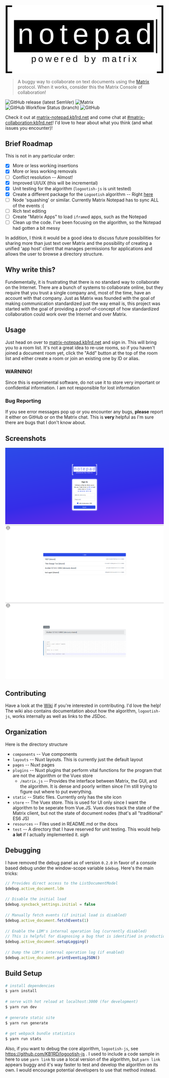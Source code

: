 ![Matrix Notepad](static/logo/notepad%20logo.svg)
> A buggy way to collaborate on text documents using the [Matrix](https://matrix.org) protocol. When it works, consider this the Matrix Console of collaboration!

![GitHub release (latest SemVer)](https://img.shields.io/github/v/release/kb1rd/matrix-notepad)
![Matrix](https://img.shields.io/matrix/matrix-collaboration:kb1rd.net?label=chat%20on%20%23matrix-collaboration%3Akb1rd.net&server_fqdn=matrix.org)
![GitHub Workflow Status (branch)](https://img.shields.io/github/workflow/status/KB1RD/matrix-notepad/Build/master?label=build%20and%20deploy)
![GitHub](https://img.shields.io/github/license/kb1rd/matrix-notepad)

Check it out at [matrix-notepad.kb1rd.net](https://matrix-notepad.kb1rd.net/) and come chat at [#matrix-collaboration:kb1rd.net](https://matrix.to/#/#matrix-collaboration:kb1rd.net?via=kb1rd.net&via=matrix.org&via=matrix.geklautecloud.de)! I'd love to hear about what you think (and what issues you encounter)!

## Brief Roadmap
This is not in any particular order:
* [x] More or less working insertions
* [x] More or less working removals
* [ ] Conflict resolution -- Almost!
* [x] Improved UI/UX (this will be incremental)
* [x] Unit testing for the algorithm (`logootish-js` is unit tested)
* [x] Create a different package for the `Logootish` algorithm -- Right [here](https://github.com/KB1RD/logootish-js)
* [ ] Node 'squashing' or similar. Currently Matrix Notepad has to sync ALL of the events :(
* [ ] Rich text editing
* [ ] Create "Matrix Apps" to load `iframe`d apps, such as the Notepad
* [ ] Clean up the code. I've been focusing on the algorithm, so the Notepad had gotten a bit messy

In addition, I think it would be a good idea to discuss future possibilities for sharing more than just text over Matrix and the possibility of creating a unified 'app host' client that manages permissions for applications and allows the user to browse a directory structure.

## Why write this?
Fundementally, it is frustrating that there is no standard way to collaborate on the Internet. There are a bunch of systems to collaborate online, but they require that you trust a single company and, most of the time, have an account with that company. Just as Matrix was founded with the goal of making communication standardized just the way email is, this project was started with the goal of providing a proof-of-concept of how standardized collaboration could work over the Internet and over Matrix.

## Usage
Just head on over to [matrix-notepad.kb1rd.net](https://matrix-notepad.kb1rd.net/) and sign in. This will bring you to a room list. It's not a great idea to re-use rooms, so if you haven't joined a document room yet, click the "Add" button at the top of the room list and either create a room or join an existing one by ID or alias.

### WARNING!
Since this is experimental software, do not use it to store very important or confidential information. I am not responsible for lost information

### Bug Reporting
If you see error messages pop up or you encounter any bugs, **please** report it either on GitHub or on the Matrix chat. This is **very** helpful as I'm sure there are bugs that I don't know about.

## Screenshots
![Sign in](resources/signin.png)
![Room List](resources/roomlist.png)
![Document Editing](resources/document.png)

## Contributing
Have a look at the [Wiki](https://github.com/KB1RD/matrix-notepad/wiki) if you're interested in contributing. I'd love the help! The wiki also contains documentation about how the algorithm, `logootish-js`, works internally as well as links to the JSDoc.

## Organization
Here is the directory structure
* `components` -- Vue components
* `layouts` -- Nuxt layouts. This is currently just the default layout
* `pages` -- Nuxt pages
* `plugins` -- Nuxt plugins that perform vital functions for the program that are not the algorithm or the Vuex store
  * `/matrix.js` -- Provides the interface between Matrix, the GUI, and the algorithm. It is dense and poorly written since I'm still trying to figure out where to put everything.
* `static` -- Static files. Currently only has the site icon
* `store` -- The Vuex store. This is used for UI only since I want the algorithm to be seperate from Vue.JS. Vuex does track the state of the Matrix client, but not the state of document nodes (that's all "traditional" ES6 JS)
* `resources` -- Files used in README.md or the docs
* `test` -- A directory that I have reserved for unit testing. This would help **a lot** if I actually implemented it. *sigh*

## Debugging
I have removed the debug panel as of version `0.2.0` in favor of a console based debug under the window-scope variable `$debug`. Here's the main tricks:

```js
// Provides direct access to the ListDocumentModel
$debug.active_document.ldm

// Disable the initial load
$debug.syncback_settings.initial = false

// Manually fetch events (if initial load is disabled)
$debug.active_document.fetchEvents(1)

// Enable the LDM's internal operation log (currently disabled)
// This is helpful for diagnosing a bug that is identified in production
$debug.active_document.setupLogging()

// Dump the LDM's internal operation log (if enabled)
$debug.active_document.printEventLogJSON()
```

## Build Setup
``` bash
# install dependencies
$ yarn install

# serve with hot reload at localhost:3000 (for development)
$ yarn run dev

# generate static site
$ yarn run generate

# get webpack bundle statistics
$ yarn run stats
```

Also, if you want to debug the core algorithm, `logootish-js`, see https://github.com/KB1RD/logootish-js .
I used to include a code sample in here to use `yarn link` to use a local
version of the algorithm, but `yarn link` appears buggy and it's way faster to
test and develop the algorithm on its own. I would encourage potential
developers to use that method instead.